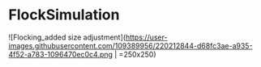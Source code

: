# FlockSimulation
 
![Flocking_added size adjustment](https://user-images.githubusercontent.com/109389956/220212844-d68fc3ae-a935-4f52-a783-1096470ec0c4.png | =250x250)
